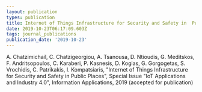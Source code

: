 ```yaml
---
layout: publication
types: publication
title: Internet of Things Infrastructure for Security and Safety in  Public  Places
date: 2019-10-23T06:17:09.603Z
tags: journal_publications
publication_date: '2019-10-23'
---
```

A. Chatzimichail, C. Chatzigeorgiou, A. Tsanousa, D. Ntioudis, G. Meditskos, F. Andritsopoulos, C. Karaberi, P. Kasnesis, D. Kogias, G. Gorgogetas, S. Vrochidis, C. Patrikakis, I. Kompatsiaris, "Internet of Things Infrastructure for Security and Safety in Public Places", Special Issue "IoT Applications and Industry 4.0", Information Applications, 2019 (accepted for publication)
